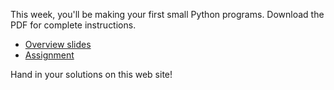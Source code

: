 This week, you'll be making your first small Python programs. Download the PDF
for complete instructions.

* [Overview slides](Lecture_2_slides.pdf)
* [Assignment](Lecture_2_Assignments_UvA.pdf)

Hand in your solutions on this web site!
